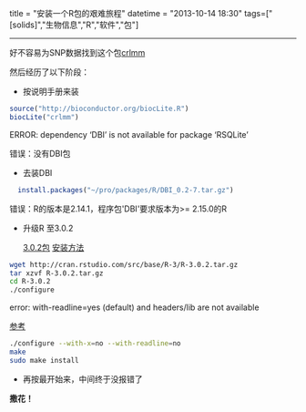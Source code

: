 title = "安装一个R包的艰难旅程"
datetime = "2013-10-14 18:30"
tags=["[solids]","生物信息","R","软件","包"]

-------------------

好不容易为SNP数据找到这个包[crlmm](http://www.bioconductor.org/packages/2.12/bioc/html/crlmm.html)

然后经历了以下阶段：

- 按说明手册来装

```R 
source("http://bioconductor.org/biocLite.R")
biocLite("crlmm")
``` 

  ERROR: dependency ‘DBI’ is not available for package ‘RSQLite’

  错误：没有DBI包

- 去装DBI

```R
  install.packages("~/pro/packages/R/DBI_0.2-7.tar.gz")
```

  错误：R的版本是2.14.1，程序包'DBI'要求版本为>= 2.15.0的R

- 升级R 至3.0.2

  
   [3.0.2包](http://www.cnblogs.com/emanlee/p/3349650.html)
   [安装方法](http://isnailbook.com/archives/131)

```sh
wget http://cran.rstudio.com/src/base/R-3/R-3.0.2.tar.gz
tar xzvf R-3.0.2.tar.gz
cd R-3.0.2
./configure
```

  error: with-readline=yes (default) and headers/lib are not available

   [参考](http://stackoverflow.com/questions/17637164/error-with-readline-yes-default-and-headers-lib-are-not-available)
  
```sh
./configure --with-x=no --with-readline=no
make
sudo make install
```

- 再按最开始来，中间终于没报错了

**撒花！**
